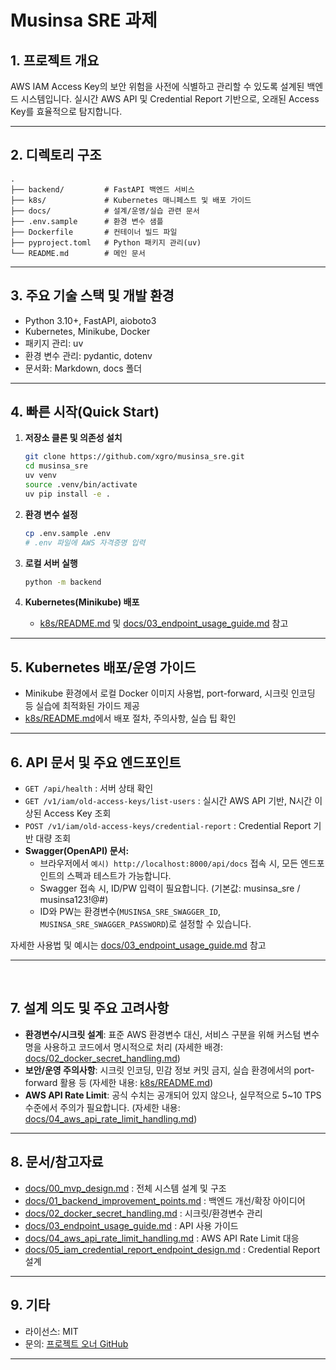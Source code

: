 # Musinsa SRE 과제

## 1. 프로젝트 개요

AWS IAM Access Key의 보안 위험을 사전에 식별하고 관리할 수 있도록 설계된 백엔드 시스템입니다.
실시간 AWS API 및 Credential Report 기반으로, 오래된 Access Key를 효율적으로 탐지합니다.

---

## 2. 디렉토리 구조

```
.
├── backend/         # FastAPI 백엔드 서비스
├── k8s/             # Kubernetes 매니페스트 및 배포 가이드
├── docs/            # 설계/운영/실습 관련 문서
├── .env.sample      # 환경 변수 샘플
├── Dockerfile       # 컨테이너 빌드 파일
├── pyproject.toml   # Python 패키지 관리(uv)
└── README.md        # 메인 문서
```

---

## 3. 주요 기술 스택 및 개발 환경

- Python 3.10+, FastAPI, aioboto3
- Kubernetes, Minikube, Docker
- 패키지 관리: uv
- 환경 변수 관리: pydantic, dotenv
- 문서화: Markdown, docs 폴더

---

## 4. 빠른 시작(Quick Start)

1. **저장소 클론 및 의존성 설치**

   ```bash
   git clone https://github.com/xgro/musinsa_sre.git
   cd musinsa_sre
   uv venv
   source .venv/bin/activate
   uv pip install -e .
   ```

2. **환경 변수 설정**

   ```bash
   cp .env.sample .env
   # .env 파일에 AWS 자격증명 입력
   ```

3. **로컬 서버 실행**

   ```bash
   python -m backend
   ```

4. **Kubernetes(Minikube) 배포**
   - [k8s/README.md](k8s/README.md) 및 [docs/03_endpoint_usage_guide.md](docs/03_endpoint_usage_guide.md) 참고

---

## 5. Kubernetes 배포/운영 가이드

- Minikube 환경에서 로컬 Docker 이미지 사용법, port-forward, 시크릿 인코딩 등 실습에 최적화된 가이드 제공
- [k8s/README.md](k8s/README.md)에서 배포 절차, 주의사항, 실습 팁 확인

---

## 6. API 문서 및 주요 엔드포인트

- `GET /api/health` : 서버 상태 확인
- `GET /v1/iam/old-access-keys/list-users` : 실시간 AWS API 기반, N시간 이상된 Access Key 조회
- `POST /v1/iam/old-access-keys/credential-report` : Credential Report 기반 대량 조회
- **Swagger(OpenAPI) 문서:**
  - 브라우저에서 `예시) http://localhost:8000/api/docs` 접속 시, 모든 엔드포인트의 스펙과 테스트가 가능합니다.
  - Swagger 접속 시, ID/PW 입력이 필요합니다. (기본값: musinsa_sre / musinsa123!@#)
  - ID와 PW는 환경변수(`MUSINSA_SRE_SWAGGER_ID`, `MUSINSA_SRE_SWAGGER_PASSWORD`)로 설정할 수 있습니다.

자세한 사용법 및 예시는 [docs/03_endpoint_usage_guide.md](docs/03_endpoint_usage_guide.md) 참고

---

<br>

## 7. 설계 의도 및 주요 고려사항

- **환경변수/시크릿 설계**:
  표준 AWS 환경변수 대신, 서비스 구분을 위해 커스텀 변수명을 사용하고 코드에서 명시적으로 처리
  (자세한 배경: [docs/02_docker_secret_handling.md](docs/02_docker_secret_handling.md))
- **보안/운영 주의사항**:
  시크릿 인코딩, 민감 정보 커밋 금지, 실습 환경에서의 port-forward 활용 등
  (자세한 내용: [k8s/README.md](k8s/README.md))
- **AWS API Rate Limit**:
  공식 수치는 공개되어 있지 않으나, 실무적으로 5~10 TPS 수준에서 주의가 필요합니다.
  (자세한 내용: [docs/04_aws_api_rate_limit_handling.md](docs/04_aws_api_rate_limit_handling.md))

---

## 8. 문서/참고자료

- [docs/00_mvp_design.md](docs/00_mvp_design.md) : 전체 시스템 설계 및 구조
- [docs/01_backend_improvement_points.md](docs/01_backend_improvement_points.md) : 백엔드 개선/확장 아이디어
- [docs/02_docker_secret_handling.md](docs/02_docker_secret_handling.md) : 시크릿/환경변수 관리
- [docs/03_endpoint_usage_guide.md](docs/03_endpoint_usage_guide.md) : API 사용 가이드
- [docs/04_aws_api_rate_limit_handling.md](docs/04_aws_api_rate_limit_handling.md) : AWS API Rate Limit 대응
- [docs/05_iam_credential_report_endpoint_design.md](docs/05_iam_credential_report_endpoint_design.md) : Credential Report 설계

---

## 9. 기타

- 라이선스: MIT
- 문의: [프로젝트 오너 GitHub](https://github.com/xgro)

---
